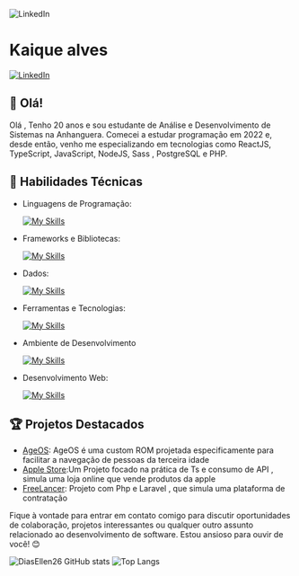 
![LinkedIn](https://media.istockphoto.com/id/1470350413/vector/software-developer-working-with-computers.jpg?s=612x612&w=0&k=20&c=rMDiFqhfe3PUzikjGeCuSl-x4YlXFCcnM_psO4MlOU0=)

# Kaique alves

[![LinkedIn](https://img.shields.io/badge/LinkedIn-kaique-alves--blue?logo=linkedin)](https://www.linkedin.com/in/kaique-alves-)

## 👋 Olá!

Olá , Tenho 20 anos e sou estudante de Análise e Desenvolvimento de Sistemas na Anhanguera. Comecei a estudar programação em 2022 e, desde então, venho me especializando em tecnologias como ReactJS, TypeScript, JavaScript, NodeJS, Sass , PostgreSQL e PHP.

## 🚀 Habilidades Técnicas

- Linguagens de Programação: 

    [![My Skills](https://skillicons.dev/icons?i=javascript,typescript,nodejs,php)](https://skillicons.dev)
- Frameworks e Bibliotecas: 

    [![My Skills](https://skillicons.dev/icons?i=react,nextjs,laravel,expressjs,sequelize,styledcomponents,bootstrap,tailwind,vite)](https://skillicons.dev)
- Dados: 

    [![My Skills](https://skillicons.dev/icons?i=mysql,mongo,postgres)](https://skillicons.dev)
- Ferramentas e Tecnologias: 

    [![My Skills](https://skillicons.dev/icons?i=git,github,vscode,phpstorm,webstorm,androidstudio,wordpress,figma)](https://skillicons.dev)

- Ambiente de Desenvolvimento

    [![My Skills](https://skillicons.dev/icons?i=windows,ubuntu)](https://skillicons.dev)
  
- Desenvolvimento Web:

    [![My Skills](https://skillicons.dev/icons?i=php,html,css,sass)](https://skillicons.dev)

## 🏆 Projetos Destacados

- [AgeOS](https://github.com/AgeOS/AgeOs): AgeOS é uma custom ROM projetada especificamente para facilitar a navegação de pessoas da terceira idade
- [Apple Store](https://github.com/jessemp3/black-nextjs):Um Projeto focado na prática de Ts e consumo de API , simula uma loja online que vende produtos da apple
- [FreeLancer](https://github.com/jessemp3/freelancer-hours): Projeto com Php e Laravel , que simula uma plataforma de contratação 


Fique à vontade para entrar em contato comigo para discutir oportunidades de colaboração, projetos interessantes ou qualquer outro assunto relacionado ao desenvolvimento de software. Estou ansioso para ouvir de você! 😊

![DiasEllen26 GitHub stats](https://github-readme-stats.vercel.app/api?username=jessemp3&show_icons=true&theme=merko) ![Top Langs](https://github-readme-stats.vercel.app/api/top-langs/?username=jessemp3&layout=compact)
